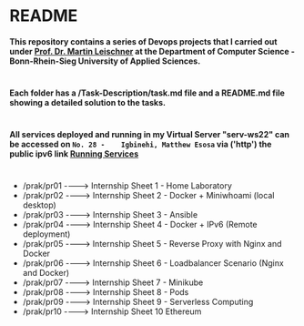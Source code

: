 # README

#### This repository contains a series of Devops projects that I carried out under [Prof. Dr. Martin Leischner](https://www.leischner.inf.h-brs.de/) at the Department of Computer Science - Bonn-Rhein-Sieg University of Applied Sciences.

#

#### Each folder has a /Task-Description/task.md file and a README.md file showing a detailed solution to the tasks.

#

#### All services deployed and running in my Virtual Server "serv-ws22" can be accessed on `No. 28 -	Igbinehi, Matthew Esosa`  via ('http') the public ipv6 link [Running Services](http://[2001:638:408:200:ff00:cafe:0:beaf]:8080/)  

#

* /prak/pr01 ----> Internship Sheet 1 - Home Laboratory
* /prak/pr02 ----> Internship Sheet 2 - Docker + Miniwhoami (local desktop)
* /prak/pr03 ----> Internship Sheet 3 - Ansible
* /prak/pr04 ----> Internship Sheet 4 - Docker + IPv6 (Remote deployment)
* /prak/pr05 ----> Internship Sheet 5 - Reverse Proxy with Nginx and Docker
* /prak/pr06 ----> Internship Sheet 6 - Loadbalancer Scenario (Nginx and Docker)
* /prak/pr07 ----> Internship Sheet 7 - Minikube
* /prak/pr08 ----> Internship Sheet 8 - Pods
* /prak/pr09 ----> Internship Sheet 9 - Serverless Computing
* /prak/pr10 ----> Internship Sheet 10  Ethereum
